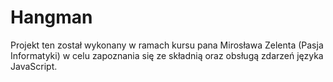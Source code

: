 # Hangman

Projekt ten został wykonany w ramach kursu pana Mirosława Zelenta (Pasja Informatyki) w celu zapoznania się ze składnią oraz obsługą zdarzeń języka JavaScript.
